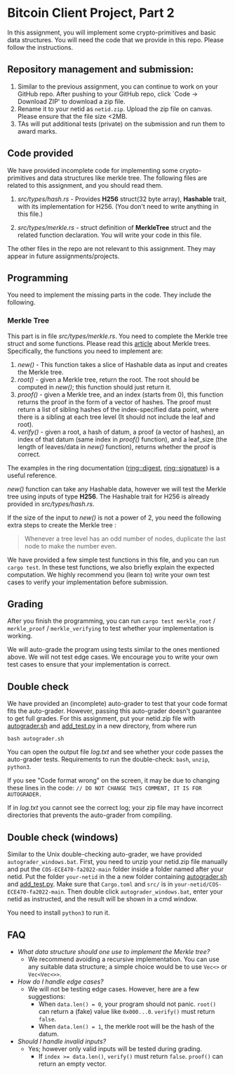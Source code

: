 # Bitcoin Client Project, Part 2
In this assignment, you will implement some crypto-primitives and basic data structures. You will need the code that we provide in this repo. Please follow the instructions.

## Repository management and submission:
1. Similar to the previous assignment, you can continue to work on your GitHub repo. After pushing to your GitHub repo, click `Code -> Download ZIP' to download a zip file.
2. Rename it to your netid as `netid.zip`. Upload the zip file on canvas. Please ensure that the file size <2MB.
3. TAs will put additional tests (private) on the submission and run them to award marks.

## Code provided
We have provided incomplete code for implementing some crypto-primitives and data structures like merkle tree. The following files are related to this assignment, and you should read them.
1. _src/types/hash.rs_ - Provides __H256__ struct(32 byte array),  __Hashable__ trait, with its implementation for H256. (You don't need to write anything in this file.)

2. _src/types/merkle.rs_ - struct definition of **MerkleTree** struct and the related function declaration. You will write your code in this file.

The other files in the repo are not relevant to this assignment. They may appear in future assignments/projects.

## Programming
You need to implement the missing parts in the code. They include the following.

### Merkle Tree
This part is in file *src/types/merkle.rs*. You need to complete the Merkle tree struct and some functions. Please read this [article](https://nakamoto.com/merkle-trees/) about Merkle trees. Specifically, the functions you need to implement are:
1. *new()* - This function takes a slice of Hashable data as input and creates the Merkle tree. 
2. *root()* - given a Merkle tree, return the root. The root should be computed in *new()*; this function should just return it.
3. *proof()* - given a Merkle tree, and an index (starts from 0), this function returns the proof in the form of a vector of hashes. The proof must return a list of sibling hashes of the index-specified data point, where there is a sibling at each tree level (It should not include the leaf and root). 
4. *verify()* - given a root, a hash of datum, a proof (a vector of hashes), an index of that datum (same index in *proof()* function), and a leaf_size (the length of leaves/data in *new()* function), returns whether the proof is correct.

The examples in the ring documentation ([ring::digest](https://docs.rs/ring/0.5.3/ring/digest/fn.digest.html), [ring:;signature](https://docs.rs/ring/0.16.20/ring/signature/index.html)) is a useful reference.

*new()* function can take any Hashable data, however we will test the Merkle tree using inputs of type **H256**. The Hashable trait for H256 is already provided in *src/types/hash.rs*.

If the size of the input to *new()* is not a power of 2, you need the following extra steps to create the Merkle tree :
> Whenever a tree level has an odd number of nodes, duplicate the last node to make the number even.

We have provided a few simple test functions in this file, and you can run `cargo test`. In these test functions, we also briefly explain the expected computation. 
We highly recommend you (learn to) write your own test cases to verify your implementation before submission.
## Grading

After you finish the programming, you can run `cargo test merkle_root` / `merkle_proof` / `merkle_verifying` to test whether your implementation is working.

We will auto-grade the program using tests similar to the ones mentioned above. We will not test edge cases. We encourage you to write your own test cases to ensure that your implementation is correct.

## Double check
We have provided an (incomplete) auto-grader to test that your code format fits the auto-grader. However, passing this auto-grader doesn't guarantee to get full grades. For this assignment, put your netid.zip file with [autograder.sh](autograder.sh) and [add_test.py](add_test.py) in a new directory, from where run
```
bash autograder.sh
```
You can open the output file _log.txt_ and see whether your code passes the auto-grader tests. Requirements to run the double-check: `bash`, `unzip`, `python3`.

If you see "Code format wrong" on the screen, it may be due to changing these lines in the code: `// DO NOT CHANGE THIS COMMENT, IT IS FOR AUTOGRADER.`

If in _log.txt_ you cannot see the correct log; your zip file may have incorrect directories that prevents the auto-grader from compiling.

## Double check (windows)
Similar to the Unix double-checking auto-grader, we have provided `autograder_windows.bat`. First, you need to unzip your netid.zip file manually and put the `COS-ECE470-fa2022-main` folder inside a folder named after your netid. Put the folder `your-netid` in the a new folder containing [autograder.sh](autograder.sh) and [add_test.py](add_test.py). Make sure that `Cargo.toml` and `src/` is in `your-netid/COS-ECE470-fa2022-main`. Then double click `autograder_windows.bat`, enter your netid as instructed, and the result will be shown in a cmd window.

You need to install `python3` to run it.

## FAQ

- *What data structure should one use to implement the Merkle tree?* 
    - We recommend avoiding a recursive implementation. You can use any suitable data structure; a simple choice would be to use `Vec<>` or `Vec<Vec<>>`.
- *How do I handle edge cases?* 
     - We will not be testing edge cases. However, here are a few suggestions:
         - When `data.len() = 0`, your program should not panic. `root()` can return a (fake) value like `0x000...0`. `verify()` must return `false`.
         - When `data.len() = 1`, the merkle root will be the hash of the datum.
- *Should I handle invalid inputs?* 
     - Yes; however only valid inputs will be tested during grading.
         - If `index >= data.len()`, `verify()` must return `false`.  `proof()` can return an empty vector.